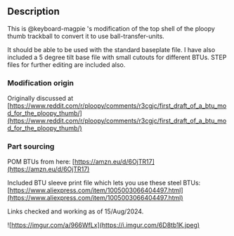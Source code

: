 ## Description

This is @keyboard-magpie 's modification of the top shell of the ploopy thumb trackball to convert it to use ball-transfer-units.

It should be able to be used with the standard baseplate file. I have also included a 5 degree tilt base file with small cutouts for different BTUs. STEP files for further editing are included also.

### Modification origin

Originally discussed at  [https://www.reddit.com/r/ploopy/comments/r3cgjc/first_draft_of_a_btu_mod_for_the_ploopy_thumb/](https://www.reddit.com/r/ploopy/comments/r3cgjc/first_draft_of_a_btu_mod_for_the_ploopy_thumb/)

### Part sourcing

POM BTUs from here:  [https://amzn.eu/d/6OjTR17](https://amzn.eu/d/6OjTR17) 
  
Included BTU sleeve print file which lets you use these steel BTUs: [https://www.aliexpress.com/item/1005003066404497.html](https://www.aliexpress.com/item/1005003066404497.html)

Links checked and working as of 15/Aug/2024.

![https://imgur.com/a/966WfLx](https://i.imgur.com/6D8tb1K.jpeg)
